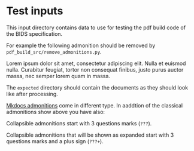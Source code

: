 # Test inputs

This input directory contains data to use for testing the pdf build code of the BIDS specification.

For example the following admonition should be removed by `pdf_build_src/remove_admonitions.py`.

Lorem ipsum dolor sit amet, consectetur adipiscing elit.
Nulla et euismod nulla.
Curabitur feugiat, tortor non consequat finibus, justo purus auctor massa,
nec semper lorem quam in massa.

The `expected` directory should contain the documents
as they should look like after processing.

[Mkdocs admonitions](https://squidfunk.github.io/mkdocs-material/reference/admonitions/#inline-blocks-inline-end)
come in different type. In aaddtion of the classical admonitions show above you have also:

Collapsible admonitions start with 3 questions marks (`???`).

Collapsible admonitions that will be shown as expanded
start with 3 questions marks and a plus sign (`???+`).
